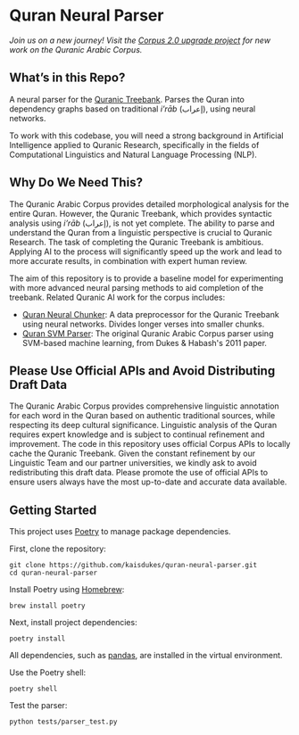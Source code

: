 # Quran Neural Parser

*Join us on a new journey! Visit the [Corpus 2.0 upgrade project](https://github.com/kaisdukes/quranic-corpus) for new work on the Quranic Arabic Corpus.*

## What’s in this Repo?

A neural parser for the [Quranic Treebank](https://qurancorpus.app/treebank/2:258). Parses the Quran into dependency graphs based on traditional *i’rāb* (إعراب), using neural networks.

To work with this codebase, you will need a strong background in Artificial Intelligence applied to Quranic Research, specifically in the fields of Computational Linguistics and Natural Language Processing (NLP).

## Why Do We Need This?

The Quranic Arabic Corpus provides detailed morphological analysis for the entire Quran. However, the Quranic Treebank, which provides syntactic analysis using *i’rāb* (إعراب), is not yet complete. The ability to parse and understand the Quran from a linguistic perspective is crucial to Quranic Research. The task of completing the Quranic Treebank is ambitious. Applying AI to the process will significantly speed up the work and lead to more accurate results, in combination with expert human review.

The aim of this repository is to provide a baseline model for experimenting with more advanced neural parsing methods to aid completion of the treebank. Related Quranic AI work for the corpus includes:

* [Quran Neural Chunker](https://github.com/kaisdukes/quran-neural-chunker): A data preprocessor for the Quranic Treebank using neural networks. Divides longer verses into smaller chunks.
* [Quran SVM Parser](https://github.com/kaisdukes/quran-svm-parser): The original Quranic Arabic Corpus parser using SVM-based machine learning, from Dukes & Habash's 2011 paper.

## Please Use Official APIs and Avoid Distributing Draft Data

The Quranic Arabic Corpus provides comprehensive linguistic annotation for each word in the Quran based on authentic traditional sources, while respecting its deep cultural significance. Linguistic analysis of the Quran requires expert knowledge and is subject to continual refinement and improvement. The code in this repository uses official Corpus APIs to locally cache the Quranic Treebank. Given the constant refinement by our Linguistic Team and our partner universities, we kindly ask to avoid redistributing this draft data. Please promote the use of official APIs to ensure users always have the most up-to-date and accurate data available.

## Getting Started

This project uses [Poetry](https://python-poetry.org) to manage package dependencies.

First, clone the repository:

```
git clone https://github.com/kaisdukes/quran-neural-parser.git
cd quran-neural-parser
```

Install Poetry using [Homebrew](https://brew.sh):

```
brew install poetry
```

Next, install project dependencies:

```
poetry install
```

All dependencies, such as [pandas](https://pandas.pydata.org), are installed in the virtual environment.

Use the Poetry shell:

```
poetry shell
```

Test the parser:

```
python tests/parser_test.py
```